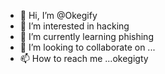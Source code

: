 - 👋 Hi, I’m @Okegify
- 👀 I’m interested in hacking 
- 🌱 I’m currently learning phishing 
- 💞️ I’m looking to collaborate on ...
- 📫 How to reach me ...okegigty

<!---
Okegify/Okegify is a ✨ special ✨ repository because its `README.md` (this file) appears on your GitHub profile.
You can click the Preview link to take a look at your changes.
--->
